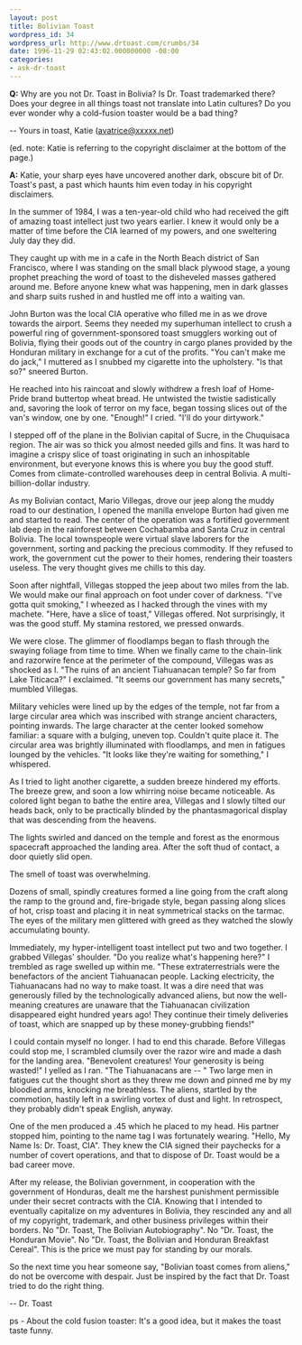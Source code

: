 ```yaml
---
layout: post
title: Bolivian Toast
wordpress_id: 34
wordpress_url: http://www.drtoast.com/crumbs/34
date: 1996-11-29 02:43:02.000000000 -08:00
categories:
- ask-dr-toast
---
```

**Q:** Why are you not Dr. Toast in Bolivia? Is Dr. Toast trademarked there? Does your degree in all things toast not translate into Latin cultures? Do you ever wonder why a cold-fusion toaster would be a bad thing?

-- Yours in toast, Katie (avatrice@xxxxx.net)

(ed. note: Katie is referring to the copyright disclaimer at the bottom of the page.)

**A:** Katie, your sharp eyes have uncovered another dark, obscure bit of Dr. Toast's past, a past which haunts him even today in his copyright disclaimers.

In the summer of 1984, I was a ten-year-old child who had received the gift of amazing toast intellect just two years earlier. I knew it would only be a matter of time before the CIA learned of my powers, and one sweltering July day they did.

They caught up with me in a cafe in the North Beach district of San Francisco, where I was standing on the small black plywood stage, a young prophet preaching the word of toast to the disheveled masses gathered around me. Before anyone knew what was happening, men in dark glasses and sharp suits rushed in and hustled me off into a waiting van.

John Burton was the local CIA operative who filled me in as we drove towards the airport. Seems they needed my superhuman intellect to crush a powerful ring of government-sponsored toast smugglers working out of Bolivia, flying their goods out of the country in cargo planes provided by the Honduran military in exchange for a cut of the profits. "You can't make me do jack," I muttered as I snubbed my cigarette into the upholstery. "Is that so?" sneered Burton.

He reached into his raincoat and slowly withdrew a fresh loaf of Home-Pride brand buttertop wheat bread. He untwisted the twistie sadistically and, savoring the look of terror on my face, began tossing slices out of the van's window, one by one. "Enough!" I cried. "I'll do your dirtywork."

I stepped off of the plane in the Bolivian capital of Sucre, in the Chuquisaca region. The air was so thick you almost needed gills and fins. It was hard to imagine a crispy slice of toast originating in such an inhospitable environment, but everyone knows this is where you buy the good stuff. Comes from climate-controlled warehouses deep in central Bolivia. A multi-billion-dollar industry.

As my Bolivian contact, Mario Villegas, drove our jeep along the muddy road to our destination, I opened the manilla envelope Burton had given me and started to read. The center of the operation was a fortified government lab deep in the rainforest between Cochabamba and Santa Cruz in central Bolivia. The local townspeople were virtual slave laborers for the government, sorting and packing the precious commodity. If they refused to work, the government cut the power to their homes, rendering their toasters useless. The very thought gives me chills to this day.

Soon after nightfall, Villegas stopped the jeep about two miles from the lab. We would make our final approach on foot under cover of darkness. "I've gotta quit smoking," I wheezed as I hacked through the vines with my machete. "Here, have a slice of toast," Villegas offered. Not surprisingly, it was the good stuff. My stamina restored, we pressed onwards.

We were close. The glimmer of floodlamps began to flash through the swaying foliage from time to time. When we finally came to the chain-link and razorwire fence at the perimeter of the compound, Villegas was as shocked as I. "The ruins of an ancient Tiahuanacan temple? So far from Lake Titicaca?" I exclaimed. "It seems our government has many secrets," mumbled Villegas.

Military vehicles were lined up by the edges of the temple, not far from a large circular area which was inscribed with strange ancient characters, pointing inwards. The large character at the center looked somehow familiar: a square with a bulging, uneven top. Couldn't quite place it. The circular area was brightly illuminated with floodlamps, and men in fatigues lounged by the vehicles. "It looks like they're waiting for something," I whispered.

As I tried to light another cigarette, a sudden breeze hindered my efforts. The breeze grew, and soon a low whirring noise became noticeable. As colored light began to bathe the entire area, Villegas and I slowly tilted our heads back, only to be practically blinded by the phantasmagorical display that was descending from the heavens.

The lights swirled and danced on the temple and forest as the enormous spacecraft approached the landing area. After the soft thud of contact, a door quietly slid open.

The smell of toast was overwhelming.

Dozens of small, spindly creatures formed a line going from the craft along the ramp to the ground and, fire-brigade style, began passing along slices of hot, crisp toast and placing it in neat symmetrical stacks on the tarmac. The eyes of the military men glittered with greed as they watched the slowly accumulating bounty.

Immediately, my hyper-intelligent toast intellect put two and two together. I grabbed Villegas' shoulder. "Do you realize what's happening here?" I trembled as rage swelled up within me. "These extraterrestrials were the benefactors of the ancient Tiahuanacan people. Lacking electricity, the Tiahuanacans had no way to make toast. It was a dire need that was generously filled by the technologically advanced aliens, but now the well-meaning creatures are unaware that the Tiahuanacan civilization disappeared eight hundred years ago! They continue their timely deliveries of toast, which are snapped up by these money-grubbing fiends!"

I could contain myself no longer. I had to end this charade. Before Villegas could stop me, I scrambled clumsily over the razor wire and made a dash for the landing area. "Benevolent creatures! Your generosity is being wasted!" I yelled as I ran. "The Tiahuanacans are -- " Two large men in fatigues cut the thought short as they threw me down and pinned me by my bloodied arms, knocking me breathless. The aliens, startled by the commotion, hastily left in a swirling vortex of dust and light. In retrospect, they probably didn't speak English, anyway.

One of the men produced a .45 which he placed to my head. His partner stopped him, pointing to the name tag I was fortunately wearing. "Hello, My Name Is: Dr. Toast, CIA". They knew the CIA signed their paychecks for a number of covert operations, and that to dispose of Dr. Toast would be a bad career move.

After my release, the Bolivian government, in cooperation with the government of Honduras, dealt me the harshest punishment permissible under their secret contracts with the CIA. Knowing that I intended to eventually capitalize on my adventures in Bolivia, they rescinded any and all of my copyright, trademark, and other business privileges within their borders. No "Dr. Toast, The Bolivian Autobiography". No "Dr. Toast, the Honduran Movie". No "Dr. Toast, the Bolivian and Honduran Breakfast Cereal". This is the price we must pay for standing by our morals.

So the next time you hear someone say, "Bolivian toast comes from aliens," do not be overcome with despair. Just be inspired by the fact that Dr. Toast tried to do the right thing.

-- Dr. Toast

ps - About the cold fusion toaster: It's a good idea, but it makes the toast taste funny.

